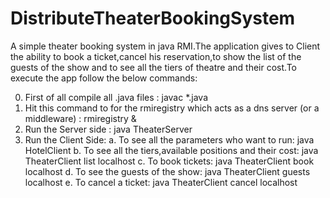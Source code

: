 # DistributeTheaterBookingSystem

A simple theater booking system in java RMI.The application gives to Client the ability to book a ticket,cancel his reservation,to show the list of the guests of the show and to see all the tiers of theatre and their cost.To execute the app follow the below commands:

0. First of all compile all .java files : javac *.java
1. Hit this command to for the rmiregistry which acts as a dns server (or a middleware) : rmiregistry &<port>
2. Run the Server side : java TheaterServer
3. Run the Client Side:
  a. To see all the parameters who want to run: java HotelClient
  b. To see all the tiers,available positions and their cost: java TheaterClient list localhost
  c. To book tickets: java TheaterClient book localhost <position type>  <number of positions> <client name>
  d. To see the guests of the show: java TheaterClient guests localhost
  e. To cancel a ticket: java TheaterClient cancel localhost <position type>  <number of positions> <client name>
  

